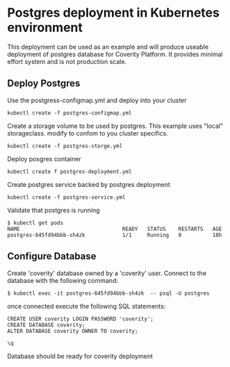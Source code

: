 # Postgres deployment in Kubernetes environment

This deployment can be used as an example and will produce useable deployment of postgres database for Coverity Platform.
It provides minimal effort system and is not production scale.

## Deploy Postgres 

Use the postgress-configmap.yml and deploy into your cluster

```
kubectl create -f postgres-configmap.yml
```

Create a storage volume to be used by postgres. This example uses "local" storageclass. 
modify to confom to you cluster specifics.

```
kubectl create -f postgres-storge.yml
```

Deploy posgres container

```
kubectl create f postgres-deployment.yml
```

Create postgres service backed by postgres deployment

```
kubectl create -f postgres-service.yml
```

Validate that postgres is running

```
$ kubectl get pods
NAME                                 READY   STATUS    RESTARTS   AGE
postgres-645fd94bbb-sh4zk            1/1     Running   0          18h
```

## Configure Database

Create 'coverity' database owned by a 'coverity' user.
Connect to the database with the following command:

```
$ kubectl exec -it postgres-645fd94bbb-sh4zk  -- psql -U postgres
```

once connected execute the following SQL statements:

```
CREATE USER coverity LOGIN PASSWORD 'coverity';
CREATE DATABASE coverity;
ALTER DATABASE coverity OWNER TO coverity;

\q
```

Database should be ready for coverity deployment


